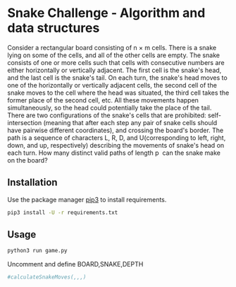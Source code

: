 # Snake Challenge - Algorithm and data structures

Consider a rectangular board consisting of ​n​ ​× m​ cells. There is a snake lying on some of the
cells, and all of the other cells are empty. The snake consists of one or more cells such that
cells with consecutive numbers are either horizontally or vertically adjacent. The first cell is
the snake's head, and the last cell is the snake's tail.
On each turn, the snake's head moves to one of the horizontally or vertically adjacent cells,
the second cell of the snake moves to the cell where the head was situated, the third cell
takes the former place of the second cell, etc. All these movements happen simultaneously,
so the head could potentially take the place of the tail. There are two configurations of the
snake's cells that are prohibited: self-intersection (meaning that after each step any pair of
snake cells should have pairwise different coordinates), and crossing the board's border.
The path is a sequence of characters L, R, D, and U(corresponding to left, right, down, and up,
respectively) describing the movements of snake's head on each turn. How many distinct
valid paths of length p
​ can the snake make on the board?

## Installation

Use the package manager [pip3](https://pip.pypa.io/en/stable/) to install requirements.

```bash
pip3 install -U -r requirements.txt
```

## Usage


```bash
python3 run game.py
```
Uncomment and define BOARD,SNAKE,DEPTH  
```python
#calculateSnakeMoves(,,,)
```
